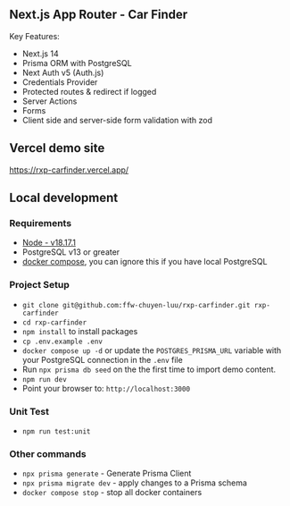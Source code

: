 ## Next.js App Router - Car Finder
Key Features:
  * Next.js 14
  * Prisma ORM with PostgreSQL
  * Next Auth v5 (Auth.js)
  * Credentials Provider
  * Protected routes & redirect if logged
  * Server Actions
  * Forms
  * Client side and server-side form validation with zod

## Vercel demo site
https://rxp-carfinder.vercel.app/

## Local development
### Requirements
  * [Node - v18.17.1](https://nodejs.org/en/download/)
  * PostgreSQL v13 or greater
  * [docker compose](https://docs.docker.com/compose/), you can ignore this if you have local PostgreSQL

### Project Setup
  * `git clone git@github.com:ffw-chuyen-luu/rxp-carfinder.git rxp-carfinder`
  * `cd rxp-carfinder`
  * `npm install` to install packages
  * `cp .env.example .env`
  * `docker compose up -d` or update the `POSTGRES_PRISMA_URL` variable with your PostgreSQL connection in the `.env` file
  * Run `npx prisma db seed` on the the first time to import demo content.
  * `npm run dev`
  * Point your browser to: `http://localhost:3000`

### Unit Test
  * `npm run test:unit`

### Other commands
  * `npx prisma generate` - Generate Prisma Client
  * `npx prisma migrate dev` - apply changes to a Prisma schema
  * `docker compose stop` - stop all docker containers
